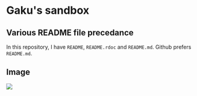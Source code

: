 # Gaku's sandbox

## Various README file precedance

In this repository, I have `README`, `README.rdoc` and `README.md`.  Github prefers `README.md`.

## Image

<img src="https://raw.github.com/gaku/test/master/downhill.png">



